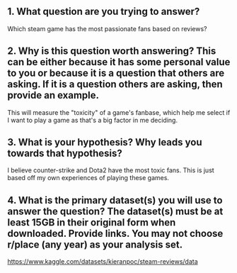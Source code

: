 ## 1. What question are you trying to answer?
Which steam game has the most passionate fans based on reviews? 

## 2. Why is this question worth answering? This can be either because it has some personal value to you or because it is a question that others are asking. If it is a question others are asking, then provide an example.
This will measure the "toxicity" of a game's fanbase, which help me select if I want to play a game as that's a big factor in me deciding. 

## 3. What is your hypothesis? Why leads you towards that hypothesis?
I believe counter-strike and Dota2 have the most toxic fans. This is just based off my own experiences of playing these games. 

## 4. What is the primary dataset(s) you will use to answer the question? The dataset(s) must be at least 15GB in their original form when downloaded. Provide links. You may not choose r/place (any year) as your analysis set.
https://www.kaggle.com/datasets/kieranpoc/steam-reviews/data
